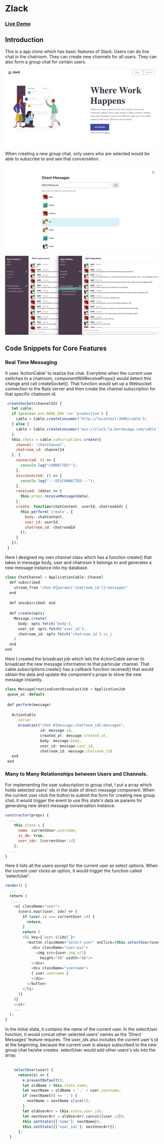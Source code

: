 
# Zlack

### [Live Demo](https://zlack-la.herokuapp.com/#/)

## Introduction

This is a app clone which has basic features of Slack. Users can do live chat in the chatroom. They can create new channels for all users. They can also form a group chat for certain users.

![homepage](https://github.com/Rola1993/zlack/blob/master/app/assets/images/homepage.png)

When creating a new group chat, only users who are selected would be able to subscribe to and see that conversation. 

![createdm](https://github.com/Rola1993/zlack/blob/master/app/assets/images/create-dm.png)

![livechat](https://github.com/Rola1993/zlack/blob/master/app/assets/images/livechat.png)
 
 ## Code Snippets for Core Features
 
 ### Real Time Messaging
 
 It uses 'ActionCable' to realize live chat. Everytime when the current user switches to a chatroom, componentWillReceiveProps() would detect this change and call createSocket(). That function would set up a Websocket connection to the Rails server and then create the channel subscription for that specific chatroom id. 
 
 ```javascript 
  createSocket(channelId) {
    let cable;
    if (process.env.NODE_ENV !== 'production') {
      cable = Cable.createConsumer('http://localhost:3000/cable');
    } else {
      cable = Cable.createConsumer('wss://zlack-la.herokuapp.com/cable');
    }
    this.chats = cable.subscriptions.create({
      channel: 'ChatChannel',
      chatroom_id: channelId
    }, {
      connected: () => {
        console.log("CONNECTED!");
      },
      disconnected: () => {
        console.log("---DISCONNECTED---");
      },
      received: (data) => {
        this.props.receiveMessage(data);
      },
      create: function(chatContent, userId, chatroomId) {
        this.perform('create', {
          body: chatContent,
          user_id: userId,
          chatroom_id: chatroomId
        });
      }
    });
  }
 ```
Here I designed my own channel class which has a function create() that takes in message body, user and chatroom it belongs to and generates a new message instance into my database.

 
 ```javascript
 class ChatChannel < ApplicationCable::Channel
   def subscribed
     stream_from "chat-#{params['chatroom_id']}:messages"
   end

   def unsubscribed; end

   def create(opts)
     Message.create(
       body: opts.fetch('body'),
       user_id: opts.fetch('user_id'),
       chatroom_id: opts.fetch('chatroom_id').to_i
     )
   end
 end
 ```
 
Here I created the broadcast job which lets the ActionCable server to broadcast the new message information to that particular channel. That cable.subscriptions.create() has a callback function received() that would obtain the data and update the component's props to show the new message instantly.
 
 ```javascript
 class MessageCreationEventBroadcastJob < ApplicationJob
  queue_as :default

  def perform(message)

    ActionCable
      .server
      .broadcast("chat-#{message.chatroom_id}:messages",
                 id: message.id,
                 created_at: message.created_at,
                 body: message.body,
                 user_id: message.user_id,
                 chatroom_id: message.chatroom_id)
    end
  end
 ```
 
 ### Many to Many Relationships between Users and Channels.
 
 For implementing the user subscription to group chat, I put a array which holds selected users' ids in the state of direct message component. When the current user click the button to submit the form for creating new group chat, it would trigger the event to use this state's data as params for generating new direct message conversation instance.
 
```javascript
constructor(props) {
  ...
    this.state = {
      name: currentUser.username,
      is_dm: true,
      user_ids: [currentUser.id]
    };
  ...
}
```

Here it lists all the users except for the current user as select options. When the current user clicks an option, it would trigger the function called 'selectUser'.

```javascript
render() {
  ...
  return (
    ...
    <ul className="user">
      {users.map((user, idx) => {
        if (user.id === currentUser.id) {
          return;
        }
        return (
        <li key={`user-${idx}`}>
          <button className="select-user" onClick={this.selectUser(user)}>
            <div className="user-pic">
              <img src={user.img_url}
                height="40" width="40"/>
            </div>
            <div className="username">
            { user.username }
            </div>
          </button>
        </li>
      )}
    )}
    </ul>
    ...
  );
}
```

In the initial state, it contains the name of the current user. In the selectUser function, it would concat other selected users' names as the 'Direct Messages' feature requires. The user_ids also includes the current user's id at the beginning, because the current user is always subscribed to the new group chat he/she creates. selectUser would add other users's ids into the array.  

```javascript

    selectUser(user) {
      return(e) => {
        e.preventDefault();
        let oldName = this.state.name;
        let nextName = oldName + ',' + user.username;
        if (nextName[0] == ',') {
          nextName = nextName.slice(1);
        }
        let oldUserArr = this.state.user_ids;
        let nextUserArr = oldUserArr.concat([user.id]);
        this.setState({['name']: nextName});
        this.setState({['user_ids']: nextUserArr});
      };
  }
  
```
